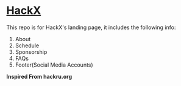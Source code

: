 # [HackX](https://techbench.team/hackx)

This repo is for HackX's landing page, it includes the following info:
1. About
2. Schedule
3. Sponsorship
4. FAQs
5. Footer(Social Media Accounts)

**Inspired From hackru.org**

